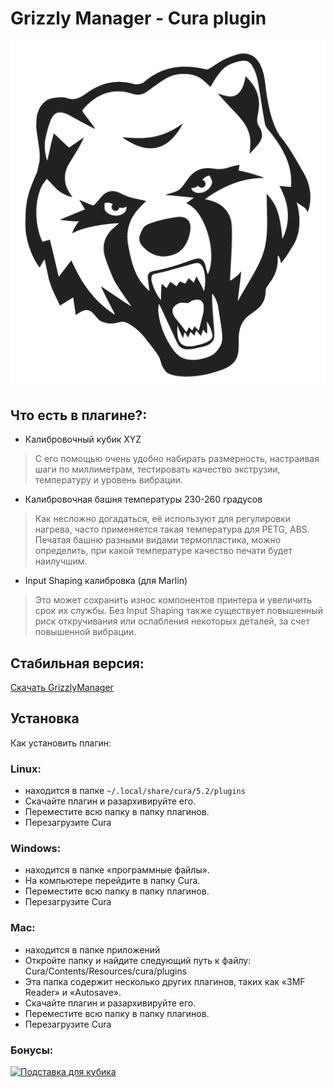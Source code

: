 # Grizzly Manager - Cura plugin
![Grizzly Manager](https://github.com/big-vl/GrizzlyManager/raw/master/GrizzlyManager.png)
## Что есть в плагине?:
- Калибровочный кубик XYZ
> С его помощью очень удобно набирать размерность, настраивая шаги по миллиметрам, тестировать качество экструзии, температуру и уровень вибрации.
- Калибровочная башня температуры 230-260 градусов
> Как несложно догадаться, её используют для регулировки нагрева, часто применяется такая температура для PETG, ABS.
> Печатая башню разными видами термопластика, можно определить, при какой температуре качество печати будет наилучшим. 
- Input Shaping калибровка (для Marlin)
> Это может сохранить износ компонентов принтера и увеличить срок их службы. 
> Без Input Shaping также существует повышенный риск откручивания или ослабления некоторых деталей, за счет повышенной вибрации. 

## Стабильная версия:
[Скачать GrizzlyManager](https://github.com/big-vl/GrizzlyManager/releases/tag/release)
## Установка
Как установить плагин:
### Linux:
- находится в папке `~/.local/share/cura/5.2/plugins`
- Скачайте плагин и разархивируйте его.
- Переместите всю папку в папку плагинов.
- Перезагрузите Cura

### Windows:
- находится в папке «программные файлы».
- На компьютере перейдите в папку Cura.
- Переместите всю папку в папку плагинов.
- Перезагрузите Cura

### Mac:
- находится в папке приложений
- Откройте папку и найдите следующий путь к файлу: Cura/Contents/Resources/cura/plugins
- Эта папка содержит несколько других плагинов, таких как «3MF Reader» и «Autosave».
- Скачайте плагин и разархивируйте его.
- Переместите всю папку в папку плагинов.
- Перезагрузите Cura

### Бонусы:
[![Подставка для кубика](https://img.youtube.com/vi/rGCNgz-JkqQ/maxresdefault.jpg)](https://www.youtube.com/embed/rGCNgz-JkqQ)
